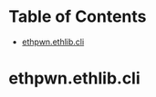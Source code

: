 # Table of Contents

* [ethpwn.ethlib.cli](#ethpwn.ethlib.cli)

<a id="ethpwn.ethlib.cli"></a>

# ethpwn.ethlib.cli

